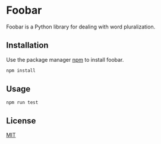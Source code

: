 # Foobar

Foobar is a Python library for dealing with word pluralization.

## Installation

Use the package manager [npm](https://docs.npmjs.com/cli/install) to install foobar.

```bash
npm install
```

## Usage

```node
npm run test
```

## License

[MIT](https://choosealicense.com/licenses/mit/)
